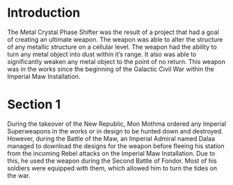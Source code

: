 # Introduction

The Metal Crystal Phase Shifter was the result of a project that had a goal of creating an ultimate weapon.
The weapon was able to alter the structure of any metallic structure on a cellular level.
The weapon had the ability to turn any metal object into dust within it’s range.
It also was able to significantly weaken any metal object to the point of no return.
This weapon was in the works since the beginning of the Galactic Civil War within the Imperial Maw Installation.

# Section 1

During the takeover of the New Republic, Mon Mothma ordered any Imperial Superweapons in the works or in design to be hunted down and destroyed.
However, during the Battle of the Maw, an Imperial Admiral named Dalaa managed to download the designs for the weapon before fleeing his station from the incoming Rebel attacks on the Imperial Maw Installation.
Due to this, he used the weapon during the Second Battle of Fondor.
Most of his soldiers were equipped with them, which allowed him to turn the tides on the war.
